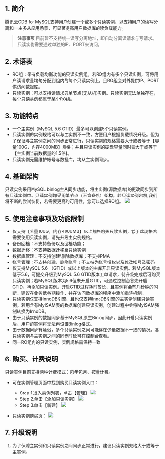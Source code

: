 ## 1. 简介
腾讯云CDB for MySQL支持用户创建一个或多个只读实例，以支持用户的读写分离和一主多从应用场景，可显著提高用户数据库的读负载能力。

> **注意事项**
> 目前暂不支持统一读写分离地址，即自动分离读请求与写请求。只读实例需要通过单独的IP、PORT来访问。

## 2. 术语表
* RO组：带有负载均衡功能的只读实例组。若RO组内有多个只读实例，可将用户读请求量均匀分配到组内的每个只读实例上。且RO组会对外提供IP、PORT供访问数据库。
* 只读实例：可以支持读请求的单节点(无从机)实例。只读实例无法单独存在，每个只读实例都属于某个RO组。

## 3. 功能特点 
* 一个主实例（MySQL 5.6 GTID）最多可以创建5个只读实例。
* 只读实例的实例规格可以与主实例不一致，方便用户根据负载情况升级。但为了保证与主实例之间的同步正常进行，只读实例的规格需要大于或者等于【容量100G，内存4000MB】规格；并且只读实例的硬盘容量同时需大于或等于【主实例当前数据量的1.5倍】。
* 只读实例无需维护帐号与数据库，均从主实例同步。

## 4. 基础架构
只读实例采用MySQL binlog主从同步功能，将主实例(源数据库)的更改同步到所有只读实例中。只读实例均采用单节点（不含备机）架构，若只读实例宕机,我们将不断的尝试恢复，若需要更高的可用性，您可以选择RO组。
![](//mc.qcloudimg.com/static/img/3f2a163d690deda5978474f8db4b8738/image.png)


## 5. 使用注意事项及功能限制
* 仅支持【容量100G，内存4000MB】以上规格购买只读实例，低于此规格若需要使用只读实例，请先升级主实例规格。
* 备份回档：不支持备份以及回档功能；
* 数据迁移：不支持数据迁移至只读实例
* 数据库管理：不支持创建\删除数据库；不支持PMA
* 帐号管理：不支持创建、删除账号；不支持为帐号授权以及修改帐号及密码
* 仅支持MySQL 5.6 （GTID）或以上版本的主库开启只读实例。若MySQL版本低于5.6，可提交升级到MySQL 5.6 GTID版本工单请求，待升级完成后可购买只读实例；若MySQL版本为5.6但未开启GTID，可通过控制台首先开启GTID，再添加只读实例。开启GTID过程耗时较长，且实例将会有几秒钟的闪断，建议在业务低谷期操作，并在访问数据库的程序中添加重连机制。
* 只读实例仅支持InnoDB引擎，且也仅支持InnoDB引擎的主实例创建只读实例。若用含有MyISAM表的数据库创建只读实例，创建过程中会将MyISAM强制转换为InnoDB。
* 由于只读实例的数据同步基于MySQL原生Binlog同步，因此开启只读实例后，用户的实例将无法再设置Binlog格式。
* 由于数据同步有延迟，多个只读实例之间可能存在少量数据不一致的情况。各只读实例与主实例之间的同步时延可在控制台查看。
* 同一RO组内的只读实例，实例规格需保持一致

## 6. 购买、计费说明

只读实例目前支持两种计费模式：包年包月、按量计费。

* 可在实例管理页面中找到购买只读实例入口：
	* Step 1.进入实例列表，单击【管理】
![](//mc.qcloudimg.com/static/img/5a3e1aca92b6f1fe502a7a2f59b23662/image.png)
	* Step 2.单击【添加只读实例】
![](//mc.qcloudimg.com/static/img/e59eb9fff3b5661bcd548b066c48b280/image.png)
	* Step 3.单击【新建】
![](//mc.qcloudimg.com/static/img/38fb7789fa98a7f9e7170e965fce610b/image.png)

* 只读实例购买页：
![](//mc.qcloudimg.com/static/img/0b424ba8e67b16b284d51329e77a127b/image.png)
 
## 7. 升级说明
1. 为了保障主实例和只读实例之间同步正常进行，建议只读实例规格大于或等于主实例。

